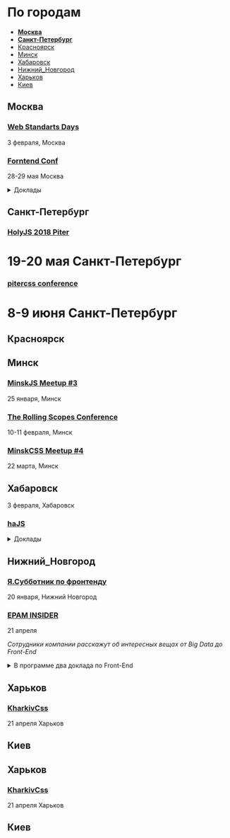 # По городам

- **[Москва](#Москва)**
- **[Санкт-Петербург](#Санкт-Петербург)**
- [Красноярск](#Красноярск)
- [Минск](#Минск)
- [Хабаровск](#Хабаровск)
- [Нижний_Новгород](#Нижний_Новгород)
- [Харьков](#Харьков)
- [Киев](#Киев)

## Москва

### [Web Standarts Days](https://wsd.events/2018/02/03/)

3 февраля, Москва

### [Forntend Conf](http://frontendconf.ru/2018/)

28-29 мая Москва

<details>
  <summary>Доклады</summary>
  - Автоматизация фронтенда
  - Тестирование фронтенда
  - Быстродействие интерфейса и сети
  - Оффлайн и кэширование
  - Шаблонизаторы и препроцессоры
  - адаптивная вёрстка
</details>

## Санкт-Петербург

### [HolyJS 2018 Piter](https://holyjs-piter.ru/)

19-20 мая Санкт-Петербург
=======

### [pitercss conference](https://pitercss.com/)

8-9 июня Санкт-Петербург
=======

## Красноярск

<!--
 -->

## Минск

### [MinskJS Meetup #3](https://www.facebook.com/events/376143919465636/)

25 января, Минск

### [The Rolling Scopes Conference](https://2018.conf.rollingscopes.com/)

10-11 февраля, Минск

### [MinskCSS Meetup #4](https://www.facebook.com/events/159025461484995/)

22 марта, Минск

<!--
 -->

 ## Хабаровск

3 февраля, Хабаровск

### [haJS](http://hajs.ru/)

<details>
  <summary>Доклады</summary>
  - Методы построения сеток: от ужасного к прекрасному, Валентина Видяева (Префектура)
  - lit-html. Шаблонизатор, библиотека, соперник React, Игорь Антонов (ДальЖАСО)
  - Путь к фронтенду 2018, Роман Вишневский (ДальЖАСО)
  - Фундамент для современного веб-приложения, Игорь Антонов (ДальЖАСО)
</details>

## Нижний_Новгород

### [Я.Субботник по фронтенду](https://www.it52.info/)

20 января, Нижний Новгород

### [EPAM INSIDER](https://events.epam.com/events/insider_nn/agenda)

21 апреля

*Сотрудники компании расскажут об интересных вещах от Big Data до Front-End*

<details>
  <summary>В программе два доклада по Front-End</summary>

  - «Композиция в React», Никита Кирсанов (EPAM, Рязань)
  - «Типизируй это!», Шушунов Александр (EPAM, Тверь)
</details>

## Харьков

### [KharkivCss](http://kharkivcss.org/)

21 апреля Харьков

## Киев

<!--
 -->

## Харьков

### [KharkivCss](http://kharkivcss.org/)

21 апреля Харьков

## Киев

<!--
-->
